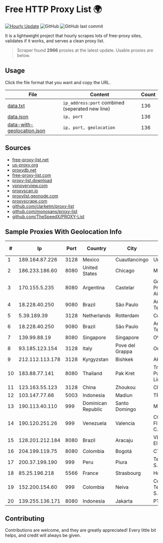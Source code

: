 
# Free HTTP Proxy List 🌍

[![Hourly Update](https://github.com/mertguvencli/http-proxy-list/actions/workflows/main.yml/badge.svg?branch=main)](https://github.com/mertguvencli/http-proxy-list/actions/workflows/main.yml)
![GitHub](https://img.shields.io/github/license/mertguvencli/http-proxy-list)
![GitHub last commit](https://img.shields.io/github/last-commit/mertguvencli/http-proxy-list)

It is a lightweight project that hourly scrapes lots of free-proxy sites, validates if it works, and serves a clean proxy list.


> Scraper found **2966** proxies at the latest update. Usable proxies are below.

## Usage

Click the file format that you want and copy the URL.


|File|Content|Count|
|----|-------|-----|
|[data.txt](https://raw.githubusercontent.com/mertguvencli/http-proxy-list/main/proxy-list/data.txt)|`ip_address:port` combined (seperated new line)|136|
|[data.json](https://raw.githubusercontent.com/mertguvencli/http-proxy-list/main/proxy-list/data.json)|`ip, port`|136|
|[data-with-geolocation.json](https://raw.githubusercontent.com/mertguvencli/http-proxy-list/main/proxy-list/data-with-geolocation.json)|`ip, port, geolocation`|136|

## Sources

* [free-proxy-list.net](https://free-proxy-list.net)
* [us-proxy.org](https://www.us-proxy.org)
* [proxydb.net](http://proxydb.net)
* [free-proxy-list.com](https://free-proxy-list.com/?page=&port=&type%5B%5D=http&type%5B%5D=https&up_time=0&search=Search)
* [proxy-list.download](https://www.proxy-list.download/HTTP)
* [vpnoverview.com](https://vpnoverview.com/privacy/anonymous-browsing/free-proxy-servers)
* [proxyscan.io](https://www.proxyscan.io)
* [proxylist.geonode.com](https://proxylist.geonode.com/api/proxy-list?limit=300&page=1&sort_by=lastChecked&sort_type=desc&protocols=http,https)
* [proxyscrape.com](https://api.proxyscrape.com/v2/?request=displayproxies&protocol=http&timeout=10000&country=all&ssl=all&anonymity=all)
* [github.com/clarketm/proxy-list](https://raw.githubusercontent.com/clarketm/proxy-list/master/proxy-list-raw.txt)
* [github.com/monosans/proxy-list](https://raw.githubusercontent.com/monosans/proxy-list/main/proxies/http.txt)
* [github.com/TheSpeedX/PROXY-List](https://raw.githubusercontent.com/TheSpeedX/PROXY-List/master/http.txt)


## Sample Proxies With Geolocation Info

|#|Ip|Port|Country|City|Internet Service Provider|
|-|--|----|-------|----|-------------------------|
|1|189.164.87.226|3128|Mexico|Cuautlancingo|Uninet S.A. de C.V|
|2|186.233.186.60|8080|United States|Chicago|Maxihost LTDA|
|3|170.155.5.235|8080|Argentina|Castelar|Gobernacion de la Provincia de Buenos Aires|
|4|18.228.40.250|9080|Brazil|São Paulo|Amazon Technologies Inc.|
|5|5.39.189.39|3128|Netherlands|Rotterdam|ColoCenter b.v.|
|6|18.228.40.250|9080|Brazil|São Paulo|Amazon Technologies Inc.|
|7|139.99.88.19|8080|Singapore|Singapore|OVH SAS|
|8|93.185.123.154|3128|Italy|Pove del Grappa|Omegacom S.R.L.S.|
|9|212.112.113.178|3128|Kyrgyzstan|Bishkek|AkNet|
|10|183.88.77.141|8080|Thailand|Pak Kret|Triple T Broadband Public Company Limited|
|11|123.163.55.123|3128|China|Zhoukou|Chinanet|
|12|103.147.77.66|5003|Indonesia|Madiun|TRIDATA|
|13|190.113.40.110|999|Dominican Republic|Santo Domingo|MR Networking, SRL|
|14|190.120.251.26|999|Venezuela|Valencia|CORPORACION FIBEX TELECOM, C.A.|
|15|128.201.212.184|8080|Brazil|Aracaju|VLZ TELECOM EIRELI|
|16|204.199.119.75|8080|Colombia|Bogotá|CTL Colombia|
|17|200.37.199.190|999|Peru|Piura|Telefonica del Peru S.A.A.|
|18|85.25.196.218|5566|France|Strasbourg|Host Europe GmbH|
|19|152.200.154.60|999|Colombia|Neiva|Colombia Telecomunicaciones S.a. ESP|
|20|139.255.136.171|8080|Indonesia|Jakarta|PT. First Media, Tbk|



## Contributing

Contributions are welcome, and they are greatly appreciated! Every
little bit helps, and credit will always be given.

